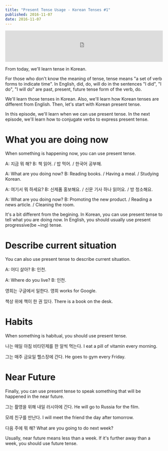 ```yaml
---
title: "Present Tense Usage - Korean Tenses #1"
published: 2016-11-07
date: 2016-11-07
---
```

<iframe id="audio_iframe" src="https://www.podbean.com/media/player/eteuh-644e4e?skin=3" width="100%" height="100" frameborder="0" scrolling="no"></iframe>

From today, we'll learn tense in Korean. 

For those who don't know the meaning of tense, tense means "a set of verb forms to indicate time". In English, did, do, will do in the sentences "I did", "I do", "I will do" are past, present, future tense form of the verb, do.

We'll learn those tenses in Korean. Also, we'll learn how Korean tenses are different from English. Then, let's start with Korean present tense. 

 In this episode, we'll learn when we can use present tense. In the next episode, we'll learn how to conjugate verbs to express present tense. 

#  What you are doing now

When something is happening now, you can use present tense. 

A: 지금 뭐 해?
B: 책 읽어. / 밥 먹어. / 한국어 공부해. 

A: What are you doing now?
B: Reading books. / Having a meal. / Studying Korean. 

A: 여기서 뭐 하세요?
B: 신제품 홍보해요. / 신문 기사 하나 읽어요. / 방 청소해요.

A: What are you doing now?
B: Promoting the new product. / Reading a news article. / Cleaning the room. 

It's a bit different from the begining. In Korean, you can use present tense to tell what you are doing now. In English, you should usually use present progressive(be ~ing) tense. 

#  Describe current situation

You can also use present tense to describe current situation.

A: 어디 살아?
B: 인천.

A: Where do you live?
B: 인천.

영희는 구글에서 일한다. 
영희 works for Google. 

책상 위에 책이 한 권 있다. 
There is a book on the desk. 

#  Habits

When something is habitual, you should use present tense. 

나는 매일 아침 비타민제를 한 알씩 먹는다. 
I eat a pill of vitamin every morning. 

그는 매주 금요일 헬스장에 간다. 
He goes to gym every Friday. 

#  Near Future

Finally, you can use present tense to speak something that will be happened in the near future. 

그는 촬영을 위해 내일 러시아에 간다. 
He will go to Russia for the film. 

모레 친구를 만난다. 
I will meet the friend the day after tomorrow. 

다음 주에 뭐 해?
What are you going to do next week?

Usually, near future means less than a week. If it's further away than a week, you should use future tense. 
